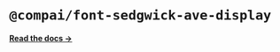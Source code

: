 # `@compai/font-sedgwick-ave-display`

[**Read the docs &rarr;**](https://components.ai/docs/typefaces/sedgwick-ave-display)
